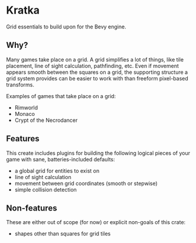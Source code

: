 # Kratka

Grid essentials to build upon for the Bevy engine.


## Why?

Many games take place on a grid. A grid simplifies a lot of things, like tile placement, line of sight calculation,
pathfinding, etc. Even if movement appears smooth between the squares on a grid, the supporting structure a grid system
provides can be easier to work with than freeform pixel-based transforms.

Examples of games that take place on a grid:
- Rimworld
- Monaco
- Crypt of the Necrodancer


## Features

This create includes plugins for building the following logical pieces of your game with sane, batteries-included defaults:

- a global grid for entities to exist on
- line of sight calculation
- movement between grid coordinates (smooth or stepwise)
- simple collision detection

## Non-features

These are either out of scope (for now) or explicit non-goals of this crate:

- shapes other than squares for grid tiles